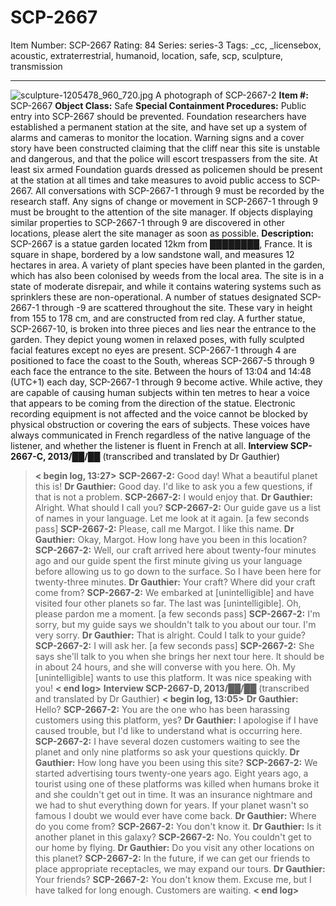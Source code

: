 # SCP-2667
Item Number: SCP-2667
Rating: 84
Series: series-3
Tags: _cc, _licensebox, acoustic, extraterrestrial, humanoid, location, safe, scp, sculpture, transmission

---

![sculpture-1205478_960_720.jpg](https://scp-wiki.wdfiles.com/local--files/scp-2667/sculpture-1205478_960_720.jpg)
A photograph of SCP-2667-2
**Item #:** SCP-2667
**Object Class:** Safe
**Special Containment Procedures:** Public entry into SCP-2667 should be prevented. Foundation researchers have established a permanent station at the site, and have set up a system of alarms and cameras to monitor the location. Warning signs and a cover story have been constructed claiming that the cliff near this site is unstable and dangerous, and that the police will escort trespassers from the site. At least six armed Foundation guards dressed as policemen should be present at the station at all times and take measures to avoid public access to SCP-2667.
All conversations with SCP-2667-1 through 9 must be recorded by the research staff. Any signs of change or movement in SCP-2667-1 through 9 must be brought to the attention of the site manager. If objects displaying similar properties to SCP-2667-1 through 9 are discovered in other locations, please alert the site manager as soon as possible.
**Description:** SCP-2667 is a statue garden located 12km from ████████, France. It is square in shape, bordered by a low sandstone wall, and measures 12 hectares in area. A variety of plant species have been planted in the garden, which has also been colonised by weeds from the local area. The site is in a state of moderate disrepair, and while it contains watering systems such as sprinklers these are non-operational.
A number of statues designated SCP-2667-1 through -9 are scattered throughout the site. These vary in height from 155 to 178 cm, and are constructed from red clay. A further statue, SCP-2667-10, is broken into three pieces and lies near the entrance to the garden. They depict young women in relaxed poses, with fully sculpted facial features except no eyes are present. SCP-2667-1 through 4 are positioned to face the coast to the South, whereas SCP-2667-5 through 9 each face the entrance to the site.
Between the hours of 13:04 and 14:48 (UTC+1) each day, SCP-2667-1 through 9 become active. While active, they are capable of causing human subjects within ten metres to hear a voice that appears to be coming from the direction of the statue. Electronic recording equipment is not affected and the voice cannot be blocked by physical obstruction or covering the ears of subjects. These voices have always communicated in French regardless of the native language of the listener, and whether the listener is fluent in French at all.
**Interview SCP-2667-C, 2013/██/██** (transcribed and translated by Dr Gauthier)
> **< begin log, 13:27>**
> **SCP-2667-2:** Good day! What a beautiful planet this is!
> **Dr Gauthier:** Good day. I'd like to ask you a few questions, if that is not a problem.
> **SCP-2667-2:** I would enjoy that.
> **Dr Gauthier:** Alright. What should I call you?
> **SCP-2667-2:** Our guide gave us a list of names in your language. Let me look at it again.
> [a few seconds pass]
> **SCP-2667-2:** Please, call me Margot. I like this name.
> **Dr Gauthier:** Okay, Margot. How long have you been in this location?
> **SCP-2667-2:** Well, our craft arrived here about twenty-four minutes ago and our guide spent the first minute giving us your language before allowing us to go down to the surface. So I have been here for twenty-three minutes.
> **Dr Gauthier:** Your craft? Where did your craft come from?
> **SCP-2667-2:** We embarked at [unintelligible] and have visited four other planets so far. The last was [unintelligible]. Oh, please pardon me a moment.
> [a few seconds pass]
> **SCP-2667-2:** I'm sorry, but my guide says we shouldn't talk to you about our tour. I'm very sorry.
> **Dr Gauthier:** That is alright. Could I talk to your guide?
> **SCP-2667-2:** I will ask her.
> [a few seconds pass]
> **SCP-2667-2:** She says she'll talk to you when she brings her next tour here. It should be in about 24 hours, and she will converse with you here. Oh. My [unintelligible] wants to use this platform. It was nice speaking with you!
> **< end log>**
**Interview SCP-2667-D, 2013/██/██** (transcribed and translated by Dr Gauthier)
> **< begin log, 13:05>**
> **Dr Gauthier:** Hello?
> **SCP-2667-2:** You are the one who has been harassing customers using this platform, yes?
> **Dr Gauthier:** I apologise if I have caused trouble, but I'd like to understand what is occurring here.
> **SCP-2667-2:** I have several dozen customers waiting to see the planet and only nine platforms so ask your questions quickly.
> **Dr Gauthier:** How long have you been using this site?
> **SCP-2667-2:** We started advertising tours twenty-one years ago. Eight years ago, a tourist using one of these platforms was killed when humans broke it and she couldn't get out in time. It was an insurance nightmare and we had to shut everything down for years. If your planet wasn't so famous I doubt we would ever have come back.
> **Dr Gauthier:** Where do you come from?
> **SCP-2667-2:** You don't know it.
> **Dr Gauthier:** Is it another planet in this galaxy?
> **SCP-2667-2:** No. You couldn't get to our home by flying.
> **Dr Gauthier:** Do you visit any other locations on this planet?
> **SCP-2667-2:** In the future, if we can get our friends to place appropriate receptacles, we may expand our tours.
> **Dr Gauthier:** Your friends?
> **SCP-2667-2:** You don't know them. Excuse me, but I have talked for long enough. Customers are waiting.
> **< end log>**